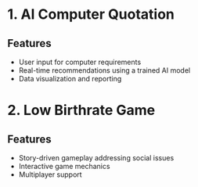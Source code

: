 # 1. AI Computer Quotation

## Features
- User input for computer requirements
- Real-time recommendations using a trained AI model
- Data visualization and reporting

# 2. Low Birthrate Game

## Features
- Story-driven gameplay addressing social issues
- Interactive game mechanics
- Multiplayer support
